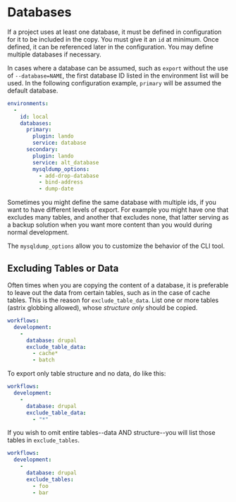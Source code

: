 # Databases

If a project uses at least one database, it must be defined in configuration for it to be included in the copy. You must give it an `id` at minimum. Once defined, it can be referenced later in the configuration. You may define multiple databases if necessary.

In cases where a database can be assumed, such as `export` without the use of `--database=NAME`, the first database ID listed in the environment list will be used. In the following configuration example, `primary` will be assumed the default database.

```yaml
environments:
  -
    id: local
    databases:
      primary:
        plugin: lando
        service: database
      secondary:
        plugin: lando
        service: alt_database
        mysqldump_options:
          - add-drop-database
          - bind-address
          - dump-date
```

Sometimes you might define the same database with multiple ids, if you want to have different levels of export. For example you might have one that excludes many tables, and another that excludes none, that latter serving as a backup solution when you want more content than you would during normal development.

The `mysqldump_options` allow you to customize the behavior of the CLI tool.

## Excluding Tables or Data

Often times when you are copying the content of a database, it is preferable to leave out the data from certain tables, such as in the case of cache tables. This is the reason for `exclude_table_data`. List one or more tables (astrix globbing allowed), whose _structure only_ should be copied.

```yaml
workflows:
  development:
    -
      database: drupal
      exclude_table_data:
        - cache*
        - batch
```

To export only table structure and no data, do like this:

```yaml
workflows:
  development:
    -
      database: drupal
      exclude_table_data:
        - "*"
```

If you wish to omit entire tables--data AND structure--you will list those tables in `exclude_tables`.

```yaml
workflows:
  development:
    -
      database: drupal
      exclude_tables:
        - foo
        - bar
```
